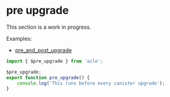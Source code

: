 # pre upgrade

This section is a work in progress.

Examples:

-   [pre_and_post_upgrade](https://github.com/demergent-labs/azle/tree/main/examples/pre_and_post_upgrade)

```typescript
import { $pre_upgrade } from 'azle';

$pre_upgrade;
export function pre_upgrade() {
    console.log('This runs before every canister upgrade');
}
```
